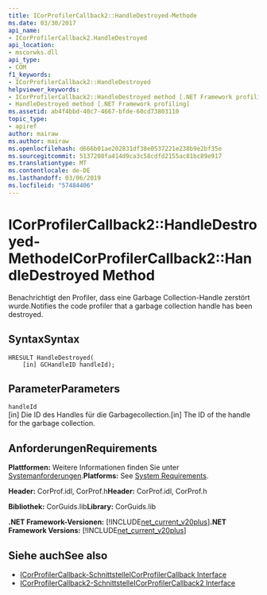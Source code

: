 ```yaml
---
title: ICorProfilerCallback2::HandleDestroyed-Methode
ms.date: 03/30/2017
api_name:
- ICorProfilerCallback2.HandleDestroyed
api_location:
- mscorwks.dll
api_type:
- COM
f1_keywords:
- ICorProfilerCallback2::HandleDestroyed
helpviewer_keywords:
- ICorProfilerCallback2::HandleDestroyed method [.NET Framework profiling]
- HandleDestroyed method [.NET Framework profiling]
ms.assetid: ab4f4bbd-40c7-4667-bfde-60cd73803110
topic_type:
- apiref
author: mairaw
ms.author: mairaw
ms.openlocfilehash: d666b01ae202831df38e0537221e238b9e2bf35e
ms.sourcegitcommit: 5137208fa414d9ca3c58cdfd2155ac81bc89e917
ms.translationtype: MT
ms.contentlocale: de-DE
ms.lasthandoff: 03/06/2019
ms.locfileid: "57484406"
---
```

# <a name="icorprofilercallback2handledestroyed-method"></a><span data-ttu-id="619c4-102">ICorProfilerCallback2::HandleDestroyed-Methode</span><span class="sxs-lookup"><span data-stu-id="619c4-102">ICorProfilerCallback2::HandleDestroyed Method</span></span>
<span data-ttu-id="619c4-103">Benachrichtigt den Profiler, dass eine Garbage Collection-Handle zerstört wurde.</span><span class="sxs-lookup"><span data-stu-id="619c4-103">Notifies the code profiler that a garbage collection handle has been destroyed.</span></span>  
  
## <a name="syntax"></a><span data-ttu-id="619c4-104">Syntax</span><span class="sxs-lookup"><span data-stu-id="619c4-104">Syntax</span></span>  
  
```  
HRESULT HandleDestroyed(  
    [in] GCHandleID handleId);  
```  
  
## <a name="parameters"></a><span data-ttu-id="619c4-105">Parameter</span><span class="sxs-lookup"><span data-stu-id="619c4-105">Parameters</span></span>  
 `handleId`  
 <span data-ttu-id="619c4-106">[in] Die ID des Handles für die Garbagecollection.</span><span class="sxs-lookup"><span data-stu-id="619c4-106">[in] The ID of the handle for the garbage collection.</span></span>  
  
## <a name="requirements"></a><span data-ttu-id="619c4-107">Anforderungen</span><span class="sxs-lookup"><span data-stu-id="619c4-107">Requirements</span></span>  
 <span data-ttu-id="619c4-108">**Plattformen:** Weitere Informationen finden Sie unter [Systemanforderungen](../../../../docs/framework/get-started/system-requirements.md).</span><span class="sxs-lookup"><span data-stu-id="619c4-108">**Platforms:** See [System Requirements](../../../../docs/framework/get-started/system-requirements.md).</span></span>  
  
 <span data-ttu-id="619c4-109">**Header:** CorProf.idl, CorProf.h</span><span class="sxs-lookup"><span data-stu-id="619c4-109">**Header:** CorProf.idl, CorProf.h</span></span>  
  
 <span data-ttu-id="619c4-110">**Bibliothek:** CorGuids.lib</span><span class="sxs-lookup"><span data-stu-id="619c4-110">**Library:** CorGuids.lib</span></span>  
  
 <span data-ttu-id="619c4-111">**.NET Framework-Versionen:** [!INCLUDE[net_current_v20plus](../../../../includes/net-current-v20plus-md.md)]</span><span class="sxs-lookup"><span data-stu-id="619c4-111">**.NET Framework Versions:** [!INCLUDE[net_current_v20plus](../../../../includes/net-current-v20plus-md.md)]</span></span>  
  
## <a name="see-also"></a><span data-ttu-id="619c4-112">Siehe auch</span><span class="sxs-lookup"><span data-stu-id="619c4-112">See also</span></span>
- [<span data-ttu-id="619c4-113">ICorProfilerCallback-Schnittstelle</span><span class="sxs-lookup"><span data-stu-id="619c4-113">ICorProfilerCallback Interface</span></span>](../../../../docs/framework/unmanaged-api/profiling/icorprofilercallback-interface.md)
- [<span data-ttu-id="619c4-114">ICorProfilerCallback2-Schnittstelle</span><span class="sxs-lookup"><span data-stu-id="619c4-114">ICorProfilerCallback2 Interface</span></span>](../../../../docs/framework/unmanaged-api/profiling/icorprofilercallback2-interface.md)
